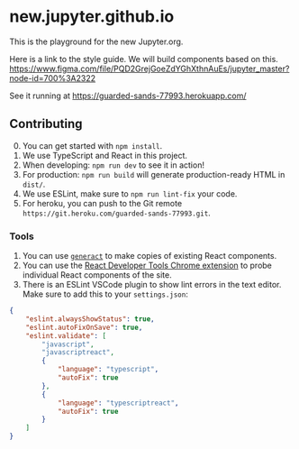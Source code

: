 # new.jupyter.github.io
This is the playground for the new Jupyter.org.

Here is a link to the style guide. We will build components based on this.
https://www.figma.com/file/PQD2GrejGoeZdYGhXthnAuEs/jupyter_master?node-id=700%3A2322

See it running at https://guarded-sands-77993.herokuapp.com/

## Contributing
0. You can get started with `npm install`.
1. We use TypeScript and React in this project.
2. When developing: `npm run dev` to see it in action!
3. For production: `npm run build` will generate production-ready HTML in `dist/`.
4. We use ESLint, make sure to `npm run lint-fix` your code.
5. For heroku, you can push to the Git remote `https://git.heroku.com/guarded-sands-77993.git`.

### Tools
1. You can use [`generact`](https://github.com/diegohaz/generact) to make copies of existing React components.
2. You can use the [React Developer Tools Chrome extension](https://chrome.google.com/webstore/detail/react-developer-tools/fmkadmapgofadopljbjfkapdkoienihi?hl=en) to probe individual React components of the site.
3. There is an ESLint VSCode plugin to show lint errors in the text editor. Make sure to add this to your `settings.json`:
```json
{
    "eslint.alwaysShowStatus": true,
    "eslint.autoFixOnSave": true,
    "eslint.validate": [
        "javascript",
        "javascriptreact",
        {
            "language": "typescript",
            "autoFix": true
        },
        {
            "language": "typescriptreact",
            "autoFix": true
        }
    ]
}
```
